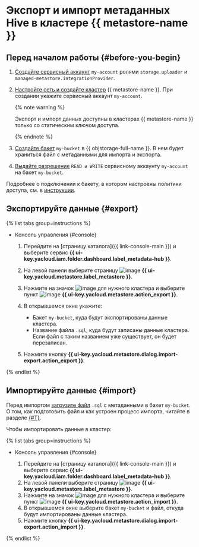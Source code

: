 # Экспорт и импорт метаданных Hive в кластере {{ metastore-name }}

## Перед началом работы {#before-you-begin}

1. [Создайте сервисный аккаунт](../../../iam/operations/sa/create.md) `my-account`  ролями `storage.uploader` и `managed-metastore.integrationProvider`.
1. [Настройте сеть и создайте кластер](cluster-create.md) {{ metastore-name }}. При создании укажите сервисный аккаунт `my-account`.

   {% note warning %}

   Экспорт и импорт данных доступны в кластерах {{ metastore-name }} только со статическим ключом доступа.

   {% endnote %}
   
1. [Создайте бакет](../../../storage/operations/buckets/create.md) `my-bucket` в {{ objstorage-full-name }}. В нем будет храниться файл с метаданными для импорта и экспорта.
1. [Выдайте разрешение](../../../storage/operations/buckets/edit-acl.md) `READ и WRITE` сервисному аккаунту `my-account` на бакет `my-bucket`.

Подробнее о подключении к бакету, в котором настроены политики доступа, см. в [инструкции](s3-policy-connect.md).

## Экспортируйте данные {#export}

{% list tabs group=instructions %}

* Консоль управления {#console}

   1. Перейдите на [страницу каталога]({{ link-console-main }}) и выберите сервис **{{ ui-key.yacloud.iam.folder.dashboard.label_metadata-hub }}**.
   1. На левой панели выберите страницу ![image](../../../_assets/console-icons/database.svg) **{{ ui-key.yacloud.metastore.label_metastore }}**.
   1. Нажмите на значок ![image](../../../_assets/console-icons/ellipsis.svg) для нужного кластера и выберите пункт ![image](../../../_assets/console-icons/arrow-up-from-square.svg) **{{ ui-key.yacloud.metastore.action_export }}**.
   1. В открывшемся окне укажите:

      * Бакет `my-bucket`, куда будут экспортированы данные кластера.
      * Название файла `.sql`, куда будут записаны данные кластера. Если файл с таким названием уже существует, он будет перезаписан.

   1. Нажмите кнопку **{{ ui-key.yacloud.metastore.dialog.import-export.action_export }}**.

{% endlist %}

## Импортируйте данные {#import}

Перед импортом [загрузите файл](../../../storage/operations/objects/upload.md#simple) `.sql` с метаданными в бакет `my-bucket`. О том, как подготовить файл и как устроен процесс импорта, читайте в разделе [{#T}](../../tutorials/metastore-import.md).

Чтобы импортировать данные в кластер:

{% list tabs group=instructions %}

* Консоль управления {#console}

   1. Перейдите на [страницу каталога]({{ link-console-main }}) и выберите сервис **{{ ui-key.yacloud.iam.folder.dashboard.label_metadata-hub }}**.
   1. На левой панели выберите страницу ![image](../../../_assets/console-icons/database.svg) **{{ ui-key.yacloud.metastore.label_metastore }}**.
   1. Нажмите на значок ![image](../../../_assets/console-icons/ellipsis.svg) для нужного кластера и выберите пункт ![image](../../../_assets/console-icons/arrow-down-to-square.svg) **{{ ui-key.yacloud.metastore.action_import }}**.
   1. В открывшемся окне выберите бакет `my-bucket` и файл, откуда будут импортированы данные кластера.
   1. Нажмите кнопку **{{ ui-key.yacloud.metastore.dialog.import-export.action_import }}**.

{% endlist %}
